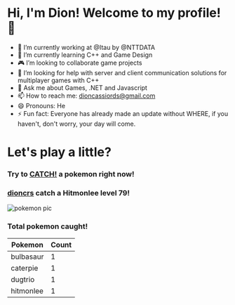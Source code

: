 # Hi, I'm Dion! Welcome to my profile!👋

- :bank: I’m currently working at @Itau by @NTTDATA
- :rocket: I’m currently learning C++ and Game Design
- :video_game: I’m looking to collaborate game projects
- :satellite: I’m looking for help with server and client communication solutions for multiplayer games with C++
- 💬 Ask me about Games, .NET and Javascript
- 📫 How to reach me: dioncassiords@gmail.com
- 😄 Pronouns: He
- ⚡ Fun fact: Everyone has already made an update without WHERE, if you haven't, don't worry, your day will come.

# Let's play a little?

### Try to [CATCH!](https://github.com/dioncrs/dioncrs/issues/new?title=Catch+a+Pokemon&body=Just+click+%27Submit+new+issue%27+and+catch+a+pokemon.) a pokemon right now!
### [dioncrs](https://www.github.com/dioncrs) catch a Hitmonlee level 79!

![pokemon pic](https://assets.pokemon.com/assets/cms2/img/pokedex/full/106.png)
### Total pokemon caught!
|Pokemon|Count|
|-|-|
|bulbasaur |1
|caterpie|1
|dugtrio|1
|hitmonlee|1
